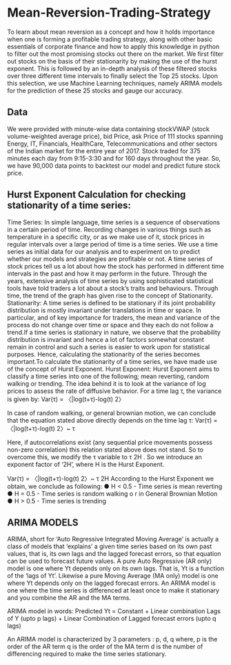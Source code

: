 # Mean-Reversion-Trading-Strategy
To learn about mean reversion as a concept and how it holds importance when one is
forming a profitable trading strategy, along with other basic essentials of corporate finance
and how to apply this knowledge in python to filter out the most promising stocks out there
on the market. We first filter out stocks on the basis of their stationarity by making the use of
the hurst exponent. This is followed by an in-depth analysis of these filtered stocks over
three different time intervals to finally select the Top 25 stocks. Upon this selection, we use
Machine Learning techniques, namely ARIMA models for the prediction of these 25 stocks
and gauge our accuracy.

## Data
We were provided with minute-wise data containing stockVWAP (stock volume-weighted
average price), bid Price, ask Price of 111 stocks spanning Energy, IT, Financials,
HealthCare, Telecommunications and other sectors of the Indian market for the entire year
of 2017. Stock traded for 375 minutes each day from 9:15-3:30 and for 160 days throughout
the year. So, we have 90,000 data points to backtest our model and predict future stock
price.


## Hurst Exponent Calculation for checking stationarity of a time series:
Time Series: In simple language, time series is a sequence of observations in a certain
period of time. Recording changes in various things such as temperature in a specific city, or
as we make use of it, stock prices in regular intervals over a large period of time is a time
series. We use a time series as initial data for our analysis and to experiment on to predict
whether our models and strategies are profitable or not.
A time series of stock prices tell us a lot about how the stock has performed in different time
intervals in the past and how it may perform in the future. Through the years, extensive
analysis of time series by using sophisticated statistical tools have told traders a lot about a
stock’s traits and behaviours. Through time, the trend of the graph has given rise to the
concept of Stationarity.
Stationarity: A time series is defined to be stationary if its joint probability distribution is
mostly invariant under translations in time or space. In particular, and of key importance for
traders, the mean and variance of the process do not change over time or space and they
each do not follow a trend.If a time series is stationary in nature, we observe that the probability distribution is invariant
and hence a lot of factors somewhat constant remain in control and such a series is easier to
work upon for statistical purposes. Hence, calculating the stationarity of the series becomes
important.To calculate the stationarity of a time series, we have made use of the concept of Hurst
Exponent.
Hurst Exponent: Hurst Exponent aims to classify a time series into one of the following;
mean reverting, random walking or trending.
The idea behind it is to look at the variance of log prices to assess the rate of diffusive
behavior. For a time lag τ, the variance is given by:
Var(τ) = 〈|log(t+τ)-log(t)
2〉

In case of random walking, or general brownian motion, we can conclude that the equation
stated above directly depends on the time lag τ:
Var(τ) = 〈|log(t+τ)-log(t)
2〉~ τ

Here, if autocorrelations exist (any sequential price movements possess non-zero
correlation) this relation stated above does not stand. So to overcome this, we modify the τ
variable to τ
2H
. So we introduce an exponent factor of ‘2H’, where H is the Hurst Exponent.

Var(τ) = 〈|log(t+τ)-log(t)
2〉~ τ
2H
According to the Hurst Exponent we obtain, we conclude as following:
● H < 0.5 - Time series is mean reverting
● H = 0.5 - Time series is random walking o r in General Brownian Motion
● H > 0.5 - Time series is trending

## ARIMA MODELS
ARIMA, short for ‘Auto Regressive Integrated Moving Average’ is actually a class of models
that ‘explains’ a given time series based on its own past values, that is, its own lags and the
lagged forecast errors, so that equation can be used to forecast future values.
A pure Auto Regressive (AR only) model is one where Yt depends only on its own lags. That
is, Yt is a function of the ‘lags of Yt’. Likewise a pure Moving Average (MA only) model is one
where Yt depends only on the lagged forecast errors. An ARIMA model is one where the
time series is differenced at least once to make it stationary and you combine the AR and
the MA terms.

ARIMA model in words:
Predicted Yt = Constant + Linear combination Lags of Y (upto p lags) + Linear Combination
of Lagged forecast errors (upto q lags)

An ARIMA model is characterized by 3 parameters : p, d, q where,
p is the order of the AR term
q is the order of the MA term
d is the number of differencing required to make the time series stationary.


